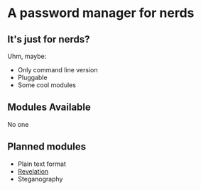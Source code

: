 A password manager for nerds
====

It's just for nerds?
---
Uhm, maybe:
* Only command line version
* Pluggable
* Some cool modules

Modules Available
---
No one

Planned modules
---
* Plain text format
* [Revelation]( http://oss.codepoet.no/revelation/wiki/Home )
* Steganography
